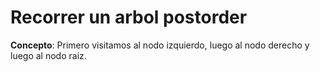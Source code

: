 # Recorrer un arbol postorder

**Concepto**: Primero visitamos al nodo izquierdo, luego al nodo derecho y luego al nodo raiz.

